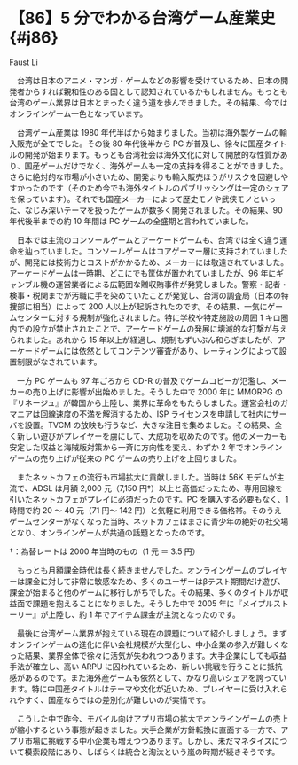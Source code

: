 # 【86】5 分でわかる台湾ゲーム産業史{#j86}

<div class="author">Faust Li</div>

　台湾は日本のアニメ・マンガ・ゲームなどの影響を受けているため、日本の開発者からすれば親和性のある国として認知されているかもしれません。もっとも台湾のゲーム業界は日本とまったく違う道を歩んできました。その結果、今ではオンラインゲーム一色となっています。

　台湾ゲーム産業は 1980 年代半ばから始まりました。当初は海外製ゲームの輸入販売が全てでした。その後 80 年代後半から PC が普及し、徐々に国産タイトルの開発が始まります。もっとも台湾社会は海外文化に対して開放的な性質があり、国産ゲームだけでなく、海外ゲームも一定の支持を得ることができました。さらに絶対的な市場が小さいため、開発よりも輸入販売ほうがリスクを回避しやすかったのです（そのため今でも海外タイトルのパブリッシングは一定のシェアを保っています）。それでも国産メーカーによって歴史モノや武侠モノといった、なじみ深いテーマを扱ったゲームが数多く開発されました。その結果、90 年代後半までの約 10 年間は PC ゲームの全盛期と言われていました。

　日本では主流のコンソールゲームとアーケードゲームも、台湾では全く違う運命を辿っていました。コンソールゲームはコアゲーマー層に支持されていましたが、開発には技術力とコストがかかるため、メーカーには敬遠されていました。アーケードゲームは一時期、どこにでも筐体が置かれていましたが、96 年にギャンブル機の運営業者による広範囲な贈収賄事件が発覚しました。警察・記者・検事・税関までが汚職に手を染めていたことが発覚し、台湾の調査局（日本の特捜部に相当）によって 200 人以上が起訴されたのです。その結果、一気にゲームセンターに対する規制が強化されました。特に学校や特定施設の周囲 1 キロ圏内での設立が禁止されたことで、アーケードゲームの発展に壊滅的な打撃が与えられました。あれから 15 年以上が経過し、規制もずいぶん和らぎましたが、アーケードゲームには依然としてコンテンツ審査があり、レーティングによって設置制限がなされています。

　一方 PC ゲームも 97 年ごろから CD-R の普及でゲームコピーが氾濫し、メーカーの売り上げに影響が出始めました。そうした中で 2000 年に MMORPG の『リネージュ』が韓国から上陸し、業界に革命をもたらしました。運営会社のガマニアは回線速度の不満を解消するため、ISP ライセンスを申請して社内にサーバを設置。TVCM の放映も行うなど、大きな注目を集めました。その結果、全く新しい遊びがプレイヤーを虜にして、大成功を収めたのです。他のメーカーも安定した収益と海賊版対策から一斉に方向性を変え、わずか 2 年でオンラインゲームの売り上げが従来の PC ゲームの売り上げを上回りました。

　またネットカフェの流行も市場拡大に貢献しました。当時は 56K モデムが主流で、ADSL は月額 2,000 元（7,150 円†）以上と高価だったため、専用回線を引いたネットカフェがプレイに必須だったのです。PC を購入する必要もなく、1 時間で約 20 ～ 40 元（71 円～ 142 円）と気軽に利用できる価格帯。そのうえゲームセンターがなくなった当時、ネットカフェはまさに青少年の絶好の社交場となり、オンラインゲームが共通の話題となったのです。

†：為替レートは 2000 年当時のもの（1 元 ＝ 3.5 円）

　もっとも月額課金時代は長く続きませんでした。オンラインゲームのプレイヤーは課金に対して非常に敏感なため、多くのユーザーはβテスト期間だけ遊び、課金が始まると他のゲームに移行しがちでした。その結果、多くのタイトルが収益面で課題を抱えることになりました。そうした中で 2005 年に『メイプルストーリー』が上陸し、約 1 年でアイテム課金が主流となったのです。

　最後に台湾ゲーム業界が抱えている現在の課題について紹介しましょう。まずオンラインゲームの進化に伴い会社規模が大型化し、中小企業の参入が難しくなった結果、業界全体で徐々に活気が失われつつあります。大手企業にしても収益手法が確立し、高い ARPU に囚われているため、新しい挑戦を行うことに抵抗感があるのです。また海外産ゲームも依然として、かなり高いシェアを誇っています。特に中国産タイトルはテーマや文化が近いため、プレイヤーに受け入れられやすく、国産ならではの差別化が難しいのが実情です。

　こうした中で昨今、モバイル向けアプリ市場の拡大でオンラインゲームの売上が縮小するという事態が起きました。大手企業が方針転換に直面する一方で、アプリ市場に挑戦する中小企業も増えつつあります。しかし、未だマネタイズについて模索段階にあり、しばらくは統合と淘汰という嵐の時期が続きそうです。
